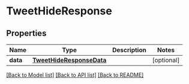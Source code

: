 # TweetHideResponse

## Properties
Name | Type | Description | Notes
------------ | ------------- | ------------- | -------------
**data** | [**TweetHideResponseData**](TweetHideResponseData.md) |  | [optional] 

[[Back to Model list]](../README.md#documentation-for-models) [[Back to API list]](../README.md#documentation-for-api-endpoints) [[Back to README]](../README.md)


